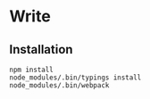 # Write

## Installation

```
npm install
node_modules/.bin/typings install
node_modules/.bin/webpack
```
